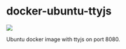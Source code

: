 docker-ubuntu-ttyjs
===================

[![](https://badge.imagelayers.io/mayli/docker-ubuntu-ttyjs:latest.svg)](https://imagelayers.io/?images=mayli/docker-ubuntu-ttyjs:latest 'Get your own badge on imagelayers.io')

Ubuntu docker image with ttyjs on port 8080.
